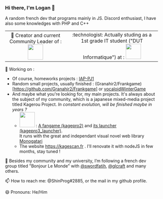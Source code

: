 ### Hi there, I'm Logan 👋

A random french dev that programs mainly in JS. Discord enthusiast, I have also some knowledges with PHP and C++

<table>
  <tr>
    <td align="center">
🔭 Creator and current Community Leader of :  
  <a href="https://kagescan.fr"><img src="https://kagescan.fr/res/img/logo.png" height="50px"></a>
    </td>
    <td align="center">
:technologist: Actually studing as a 1st grade IT student ("DUT Informatique") at :  
  <a href="https://www.iut.parisdescartes.fr"><img src="https://www.iut.parisdescartes.fr/wp-content/uploads/sites/3/2020/10/UniversiteParis_IUTParis-RdS.png" height="50px"></a>
    </td>
  </tr>
</table>

🌱 Working on :
  * Of course, homeworks projects : [IAP-PJ1](https://github.com/LoganTann/IAP-PJ1)
  * Random small projects, usually finished : (Granahir2/Frankgame)[https://github.com/Granahir2/Frankgame] or [vocaloidWinterGame](https://github.com/LoganTann/vocaloidWinterGame)
  * And maybe what you're looking for, my main projects. It's always about the subject of my community, which is a japanese mixed-media project titled Kagerou Project. *In constant evolution, will be finished maybe in years ?*
    *  <img src="https://kagescan.fr/fangame/logo.png" height="50px"> : [A fangame (kagepro2)](https://github.com/LoganTann/kagepro2) and [its launcher (kagepro3_launcher)](https://github.com/LoganTann/kagepro2).  
    It runs with the great and independant visual novel web library [Monogatari](https://github.com/Monogatari/Monogatari)
    * The website https://kagescan.fr . I'll renovate it with nodeJS in few months, stay tuned !

👯 Besides my community and my university, I’m following a french dev group titled "Bonjour Le Monde" with [@swordfatih](https://github.com/swordfatih), [@glcraft](https://github.com/glcraft) and many others.

📫 How to reach me: @ShinProg#2885, or the mail in my github profile.

😄 Pronouns: He/Him

<!--⚡ Fun fact: ???-->
